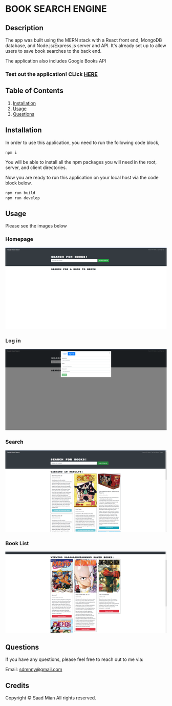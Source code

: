 # BOOK SEARCH ENGINE 

## Description
 The app was built using the MERN stack with a React front end, MongoDB database, and Node.js/Express.js server and API. It's already set up to allow users to save book searches to the back end.

 The application also includes Google Books API

 ### Test out the application! CLick [HERE]()

 ## Table of Contents

1. [Installation](#installation)
2. [Usage](#usage)
3. [Questions](#questions)


## Installation

In order to use this application, you need to run the following code block,

```
npm i
```

 You will be able to install all the npm packages you will need in the root, server, and client directories.

Now you are ready to run this application on your local host via the code block below.

```
npm run build
npm run develop
```

## Usage

Please see the images below 

### Homepage

![screenshot](/client/assets/hw21%20mainpage%20.png)

### Log in

![screenshot](/client/assets/hw21%20loginpage.png)

### Search

![screenshot](/client/assets/hw21%20search.png)

### Book List

![screenshot](/client/assets/hw21%20saved%20books%20.png)



## Questions

If you have any questions, please feel free to reach out to me via:

 Email: sdmnny@gmail.com


## Credits

Copyright © Saad Mian All rights reserved.
